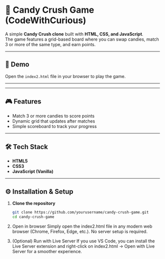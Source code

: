 # 🍬 Candy Crush Game (CodeWithCurious)

A simple **Candy Crush clone** built with **HTML, CSS, and JavaScript**.  
The game features a grid-based board where you can swap candies, match 3 or more of the same type, and earn points.

---

## 🚀 Demo
Open the `index2.html` file in your browser to play the game.

---


---

## 🎮 Features
- Match 3 or more candies to score points  
- Dynamic grid that updates after matches  
- Simple scoreboard to track your progress  

---

## 🛠️ Tech Stack
- **HTML5**
- **CSS3**
- **JavaScript (Vanilla)**

---

## ⚙️ Installation & Setup

1. **Clone the repository**  
   ```bash
   git clone https://github.com/yourusername/candy-crush-game.git
   cd candy-crush-game

2. Open in browser
   Simply open the index2.html file in any modern web browser (Chrome, Firefox, Edge, etc.).
   No server setup is required.

3. (Optional) Run with Live Server
   If you use VS Code, you can install the Live Server extension and right-click on index2.html → Open with Live Server for a smoother experience.
